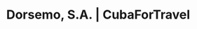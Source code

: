 ---
title: "Dorsemo, S.A. | CubaForTravel"
url: /miramar-playa-la-habana/dorsemo-s-a-cubafortravel/
shop: agencia de viajes
---